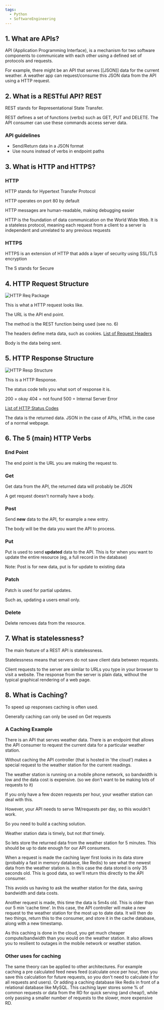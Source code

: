 ```yaml
---
tags:
  - Python
  - SoftwareEngineering
---
```

## 1. What are APIs?

API (Application Programming Interface), is a mechanism for two software components to communicate with each other using a defined set of protocols and requests.

For example, there might be an API that serves [[JSON]] data for the current weather. A weather app can request/consume this JSON data from the API using a HTTP request.

## 2. What is a RESTful API? REST 

REST stands for Representational State Transfer. 

REST defines a set of functions (verbs) such as GET, PUT and DELETE. The API consumer can use these commands access server data. 

### API guidelines

- Send/Return data in a JSON format
- Use nouns instead of verbs in endpoint paths

## 3. What is HTTP and HTTPS?

### HTTP

HTTP stands for Hypertext Transfer Protocol

HTTP operates on port 80 by default

HTTP messages are human-readable, making debugging easier

HTTP is the foundation of data communication on the World Wide Web. It is a stateless protocol, meaning each request from a client to a server is independent and unrelated to any previous requests


### HTTPS

HTTPS is an extension of HTTP that adds a layer of security using SSL/TLS encryption

The S stands for Secure

## 4. HTTP Request Structure

![HTTP Req Package](https://miro.medium.com/v2/resize:fit:720/format:webp/1*i2tUjWy44-dYT9qsaWbvig.png)

This is what a HTTP request looks like.

The URL is the API end point.

The method is the REST function being used (see no. 6)

The headers define meta data, such as cookies.
[List of Request Headers](https://flaviocopes.com/http-request-headers/)

Body is the data being sent.

## 5. HTTP Response Structure

![HTTP Resp Structure](https://miro.medium.com/v2/resize:fit:720/format:webp/1*w4gDd2TFunoOnrWy3xpHkQ.png)

This is a HTTP Response.

The status code tells you what sort of response it is.

200 = okay
404 = not found
500 = Internal Server Error

[List of HTTP Status Codes](https://www.webfx.com/web-development/glossary/http-status-codes/)

The data is the returned data. JSON in the case of APIs, HTML in the case of a normal webpage.

## 6. The 5 (main) HTTP Verbs

### End Point

The end point is the URL you are making the request to.

### Get

Get data from the API, the returned data will probably be JSON

A get request doesn't normally have a body.
### Post

Send **new** data to the API, for example a new entry.

The body will be the data you want the API to process.

### Put

Put is used to send **updated** data to the API. This is for when you want to update the entire resource (eg, a full record in the database)

Note: Post is for new data, put is for update to existing data

### Patch

Patch is used for partial updates.

Such as, updating a users email only.
### Delete

Delete removes data from the resource.

## 7. What is statelessness?

The main feature of a REST API is statelessness. 

Statelessness means that servers do not save client data between requests. 

Client requests to the server are similar to URLs you type in your browser to visit a website. The response from the server is plain data, without the typical graphical rendering of a web page.

## 8. What is Caching?

To speed up responses caching is often used.

Generally caching can only be used on Get requests

### A Caching Example

There is an API that serves weather data. There is an endpoint that allows the API consumer to request the current data for a particular weather station.

Without caching the API controller (that is hosted in 'the cloud') makes a special request to the weather station for the current readings.

The weather station is running on a mobile phone network, so bandwidth is low and the data cost is expensive. (so we don't want to be making lots of requests to it)

If you only have a few dozen requests per hour, your weather station can deal with this.

However, your API needs to serve 1M/requests per day, so this wouldn't work.

So you need to build a caching solution.

Weather station data is timely, but not *that* timely.

So lets store the returned data from the weather station for 5 minutes. This should be up to date enough for our API consumers. 

When a request is made the caching layer first looks in its data store (probably a fast in memory database, like Redis) to see what the newest data from the weather station is. In this case the data stored is only 35 seconds old. This is good data, so we'll return this directly to the API consumer.

This avoids us having to ask the weather station for the data, saving bandwidth and data costs.

Another request is made, this time the data is 5m4s old. This is older than our 5 min 'cache time'. In this case, the API controller will make a new request to the weather station for the most up to date data. It will then do two things, return this to the consumer, and store it in the cache database, along with a new timestamp.

As this caching is done in the cloud, you get much cheaper compute/bandwidth than you would on the weather station. It also allows you to resilient to outages in the mobile network or weather station.

### Other uses for caching

The same theory can be applied to other architectures. For example caching a pre calculated feed news feed (calculate once per hour, then you save this calculation for future requests, so you don't need to calculate it for all requests and users). Or adding a caching database like Redis in front of a relational database like MySQL. This caching layer stores some % of common requests or data from the RD for quick serving (and cheap!), while only passing a smaller number of requests to the slower, more expensive RD.

